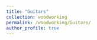 ```yaml
---
title: "Guitars"
collection: woodworking
permalink: /woodworking/Guitars/
author_profile: true
---
```


<div class="gallery">
  <div class="img-w">
    <img src="https://images.unsplash.com/photo-1485766410122-1b403edb53db?dpr=1&auto=format&fit=crop&w=1500&h=846&q=80&cs=tinysrgb&crop=" alt="" /></div>
  <div class="img-w"><img src="https://images.unsplash.com/photo-1485793997698-baba81bf21ab?dpr=1&auto=format&fit=crop&w=1500&h=1000&q=80&cs=tinysrgb&crop=" alt="" /></div>
  <div class="img-w"><img src="https://images.unsplash.com/photo-1485871800663-71856dc09ec4?dpr=1&auto=format&fit=crop&w=1500&h=2250&q=80&cs=tinysrgb&crop=" alt="" /></div>
  <div class="img-w"><img src="https://images.unsplash.com/photo-1485871882310-4ecdab8a6f94?dpr=1&auto=format&fit=crop&w=1500&h=2250&q=80&cs=tinysrgb&crop=" alt="" /></div>
  <div class="img-w"><img src="https://images.unsplash.com/photo-1485872304698-0537e003288d?dpr=1&auto=format&fit=crop&w=1500&h=1000&q=80&cs=tinysrgb&crop=" alt="" /></div>
  <div class="img-w"><img src="https://images.unsplash.com/photo-1485872325464-50f17b82075a?dpr=1&auto=format&fit=crop&w=1500&h=1000&q=80&cs=tinysrgb&crop=" alt="" /></div>
  <div class="img-w"><img src="https://images.unsplash.com/photo-1470171119584-533105644520?dpr=1&auto=format&fit=crop&w=1500&h=886&q=80&cs=tinysrgb&crop=" alt="" /></div>
  <div class="img-w"><img src="https://images.unsplash.com/photo-1485881787686-9314a2bc8f9b?dpr=1&auto=format&fit=crop&w=1500&h=969&q=80&cs=tinysrgb&crop=" alt="" /></div>
  <div class="img-w"><img src="https://images.unsplash.com/photo-1485889397316-8393dd065127?dpr=1&auto=format&fit=crop&w=1500&h=843&q=80&cs=tinysrgb&crop=" alt="" /></div>
</div>

